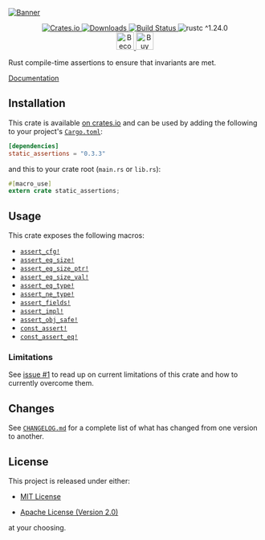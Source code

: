 [![Banner](https://raw.githubusercontent.com/nvzqz/static-assertions-rs/assets/Banner.png)](https://github.com/nvzqz/static-assertions-rs)

<div align="center">
    <a href="https://crates.io/crates/static_assertions">
        <img src="https://img.shields.io/crates/v/static_assertions.svg" alt="Crates.io">
        <img src="https://img.shields.io/crates/d/static_assertions.svg" alt="Downloads">
    </a>
    <a href="https://travis-ci.org/nvzqz/static-assertions-rs">
        <img src="https://travis-ci.org/nvzqz/static-assertions-rs.svg?branch=master" alt="Build Status">
    </a>
    <img src="https://img.shields.io/badge/rustc-^1.24.0-blue.svg" alt="rustc ^1.24.0">
    <br>
    <a href="https://www.patreon.com/nvzqz">
        <img src="https://c5.patreon.com/external/logo/become_a_patron_button.png" alt="Become a Patron!" height="35">
    </a>
    <a href="https://www.paypal.me/nvzqz">
        <img src="https://buymecoffee.intm.org/img/button-paypal-white.png" alt="Buy me a coffee" height="35">
    </a>
</div>

Rust compile-time assertions to ensure that invariants are met.

[Documentation](https://docs.rs/static_assertions/)

## Installation

This crate is available
[on crates.io](https://crates.io/crates/static_assertions) and can be used by
adding the following to your project's
[`Cargo.toml`](https://doc.rust-lang.org/cargo/reference/manifest.html):

```toml
[dependencies]
static_assertions = "0.3.3"
```

and this to your crate root (`main.rs` or `lib.rs`):

```rust
#[macro_use]
extern crate static_assertions;
```

## Usage

This crate exposes the following macros:
- [`assert_cfg!`](https://docs.rs/static_assertions/0.3.3/static_assertions/macro.assert_cfg.html)
- [`assert_eq_size!`](https://docs.rs/static_assertions/0.3.3/static_assertions/macro.assert_eq_size.html)
- [`assert_eq_size_ptr!`](https://docs.rs/static_assertions/0.3.3/static_assertions/macro.assert_eq_size_ptr.html)
- [`assert_eq_size_val!`](https://docs.rs/static_assertions/0.3.3/static_assertions/macro.assert_eq_size_val.html)
- [`assert_eq_type!`](https://docs.rs/static_assertions/0.3.3/static_assertions/macro.assert_eq_type.html)
- [`assert_ne_type!`](https://docs.rs/static_assertions/0.3.3/static_assertions/macro.assert_ne_type.html)
- [`assert_fields!`](https://docs.rs/static_assertions/0.3.3/static_assertions/macro.assert_fields.html)
- [`assert_impl!`](https://docs.rs/static_assertions/0.3.3/static_assertions/macro.assert_impl.html)
- [`assert_obj_safe!`](https://docs.rs/static_assertions/0.3.3/static_assertions/macro.assert_obj_safe.html)
- [`const_assert!`](https://docs.rs/static_assertions/0.3.3/static_assertions/macro.const_assert.html)
- [`const_assert_eq!`](https://docs.rs/static_assertions/0.3.3/static_assertions/macro.const_assert_eq.html)

### Limitations

See [issue #1](https://github.com/nvzqz/static-assertions-rs/issues/1) to read
up on current limitations of this crate and how to currently overcome them.

## Changes

See [`CHANGELOG.md`](https://github.com/nvzqz/static-assertions-rs/blob/master/CHANGELOG.md)
for a complete list of what has changed from one version to another.

## License

This project is released under either:

- [MIT License](https://github.com/nvzqz/static-assertions-rs/blob/master/LICENSE-MIT)

- [Apache License (Version 2.0)](https://github.com/nvzqz/static-assertions-rs/blob/master/LICENSE-APACHE)

at your choosing.

